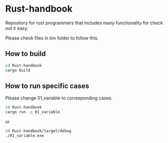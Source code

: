 # Rust-handbook
Repository for rust programmers that includes many functionality for check out it easy.

Please check files in bin folder to follow this.

## How to build ##

```bash
cd Rust-handbook
cargo build
```

## How to run specific cases ##

Please change 01_variable to corresponding cases.

```bash
cd Rust-handbook
cargo run -p 01_variable
```

or

```bash
cd Rust-handbook/target/debug
./01_variable.exe
```